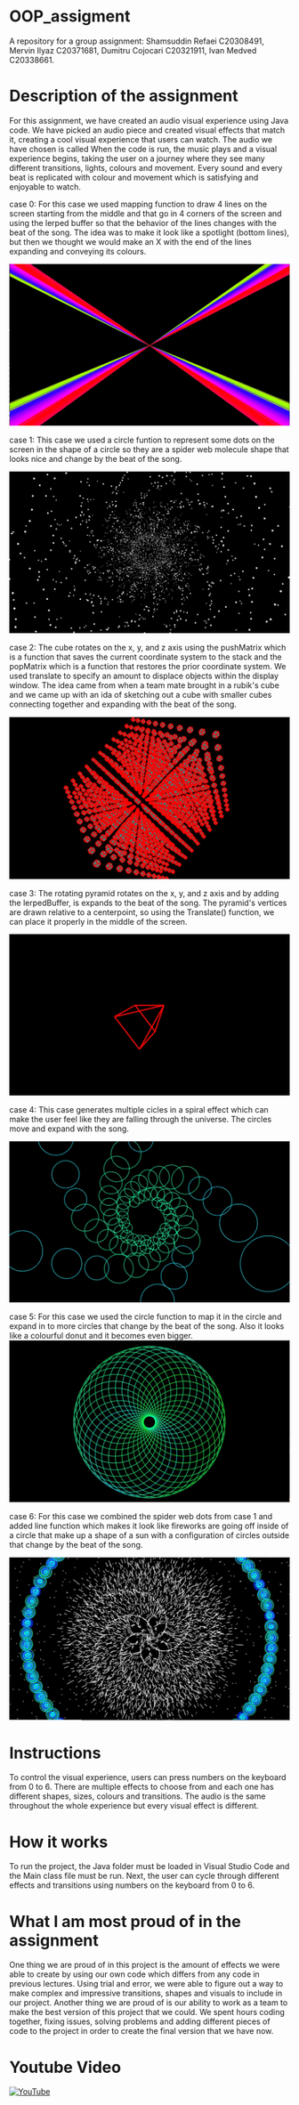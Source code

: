 # OOP_assigment
A repository for a group assignment: 
Shamsuddin Refaei C20308491,
Mervin Ilyaz C20371681, 
Dumitru Cojocari C20321911, 
Ivan Medved C20338661.

# Description of the assignment
For this assignment, we have created an audio visual experience using Java code. We have picked an audio piece and created visual effects that match it, creating a cool visual experience that users can watch.
The audio we have chosen is called
When the code is run, the music plays and a visual experience begins, taking the user on a journey where they see many different transitions, lights, colours and movement. Every sound and every beat is replicated with colour and movement which is satisfying and enjoyable to watch.

case 0:
For this case we used mapping function to draw 4 lines on the screen starting from the middle and that go in 4 corners of the screen and using the lerped buffer so that the behavior of the lines changes with the beat of the song. The idea was to make it look like a spotlight (bottom lines), but then we thought we would make an X with the end of the lines expanding and conveying its colours.

![Sketch](java/data/Case0.png)


case 1:
This case we used a circle funtion to represent some dots on the screen in the shape of a circle so they are a spider web molecule shape that looks nice and change by the beat of the song.

![Sketch](java/data/Case1.png)


case 2:
The cube rotates on the x, y, and z axis using the pushMatrix which is a function that saves 
the current coordinate system to the stack and the popMatrix which is a function that
restores the prior coordinate system.
We used translate to specify an amount to displace objects within the display window.
The idea came from when a team mate brought in a rubik's cube and we came up with an ida of sketching out a cube with smaller cubes connecting together and expanding with the beat of the song.

![Sketch](java/data/Case2.png)


case 3:
The rotating pyramid rotates on the x, y, and z axis and by adding the lerpedBuffer, is expands to the beat of the song. The pyramid's vertices are drawn relative to a centerpoint, so using the Translate() function, we can place it properly in the middle of the screen.

![Sketch](java/data/Case3.png)


case 4:
This case generates multiple cicles in a spiral effect which can make the user feel like they are falling through the universe. The circles move and expand with the song.

![Sketch](java/data/Case4.png)

case 5:
For this case we used the circle function to map it in the circle and expand in to more circles that change by the beat of the song. Also it looks like a colourful donut and it becomes even bigger.
![Sketch](java/data/Case5.png)


case 6:
For this case we combined the spider web dots from case 1 and added line function which makes it look like fireworks are going off inside of a circle that make up a shape of a sun with a configuration of circles outside that change by the beat of the song. 

![Sketch](java/data/Case6.png)


# Instructions
To control the visual experience, users can press numbers on the keyboard from 0 to 6. There are multiple effects to choose from and each one has different shapes, sizes, colours and transitions. The audio is the same throughout the whole experience but every visual effect is different.

# How it works
To run the project, the Java folder must be loaded in Visual Studio Code and the Main class file must be run. Next, the user can cycle through different effects and transitions using numbers on the keyboard from 0 to 6.

# What I am most proud of in the assignment
One thing we are proud of in this project is the amount of effects we were able to create by using our own code which differs from any code in previous lectures. Using trial and error, we were able to figure out a way to make complex and impressive transitions, shapes and visuals to include in our project.
Another thing we are proud of is our ability to work as a team to make the best version of this project that we could. We spent hours coding together, fixing issues, solving problems and adding different pieces of code to the project in order to create the final version that we have now.

# Youtube Video
[![YouTube](http://img.youtube.com/vi/iWYrYp0AR6A/0.jpg)](https://youtu.be/iWYrYp0AR6A)
